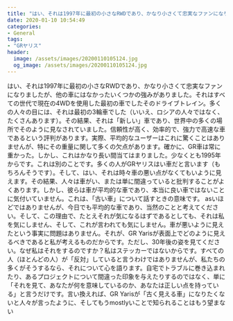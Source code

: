 ```yaml
---
title: "はい、それは1997年に最初の小さなRWDであり、かなり小さくて忠実なファンになりましたが、他の車にはなかったいくつかの強みがありました。"
date: 2020-01-10 10:54:49
categories:
- General
tags:
- "GRヤリス"
header:
  image: /assets/images/20200110105124.jpg
  og_image: /assets/images/20200110105124.jpg
---
```


はい、それは1997年に最初の小さなRWDであり、かなり小さくて忠実なファンになりましたが、他の車にはなかったいくつかの強みがありました。それはすべての世代で現在の4WDを使用した最初の車でしたそのドライブトレイン。多くの人々の目には、それは最初の3輪車でした（いいえ、ロシアの人々ではなく、たくさんあります）。その結果、それは「新しい」車であり、世界中の多くの場所でそのように見なされていました。信頼性が高く、効率的で、強力で高速な車であるという評判があります。実際、平均的なユーザーはこれに驚くことはありませんが、特にその重量に関して多くの欠点があります。確かに、GR車は常に重かった。しかし、これはかなり長い間当てはまりました。少なくとも1995年からです。これは別のことです。多くの人がGRヤリスはい車だと言います（もちろんそうです）。そして、はい、それは時々車の悪い点がなくてもいように見えます。その結果、人々は車がい、または単に間違っていると批判することがよくあります。しかし、彼らは車が平均的な車であり、本当に良い車ではないことに気付いていません。これは、「古い車」について話すときの意味です。 asいほどではありませんが、今日でも平均的な車であり、当然のことと考えてください。そして、この理由で、たとえそれが気になるはずであるとしても、それは私を気にしません、そして、これが言われても気にしません。車が悪いように見えたという事実に問題はありません。それが、GR Yarisが表面上でどのように見えるべきであると私が考えるものだからです。ただし、30年後の姿を見てください。なぜ私はそれをするのですか？私はステッカーではないからです。すべての人（ほとんどの人）が「反対」していると言うわけではありませんが、私たちの多くがそうするなら、それについて心を語ります。自宅でトラブルに巻き込まれたり、あるプロジェクトについて間違った印象を与えたりするのではなく、単に「それを見て、あなたが何を意味しているのか、あなたは正しい点を持っている」と言うだけです。言い換えれば、GR Yarisが「古く見える車」になりたくないと人々が言ったように、そしてもうmostlyいことで知られることはもう望まない
